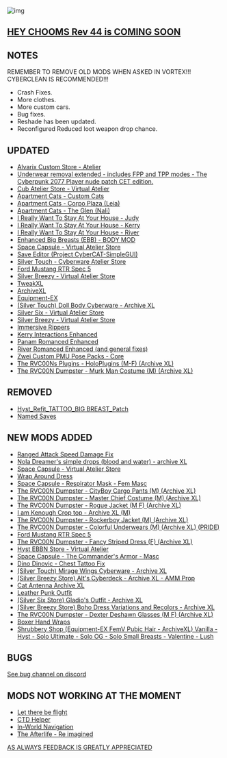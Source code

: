 ![img](https://s11.gifyu.com/images/Cuty-od-Dreams-Logo-YellowUP.png)

[HEY CHOOMS Rev 44 is COMING SOON](https://)
-

NOTES
-

REMEMBER TO REMOVE OLD MODS WHEN ASKED IN VORTEX!!! 
CYBERCLEAN IS RECOMMENDED!!!

- Crash Fixes.
- More clothes.
- More custom cars.
- Bug fixes.
- Reshade has been updated.
- Reconfigured Reduced loot weapon drop chance.

UPDATED
-

- [Alvarix Custom Store - Atelier](https://www.nexusmods.com/cyberpunk2077/mods/4602)
- [Underwear removal extended - includes FPP and TPP modes - The Cyberpunk 2077 Player nude patch CET edition.](https://www.nexusmods.com/cyberpunk2077/mods/4605)
- [Cub Atelier Store - Virtual Atelier](https://www.nexusmods.com/cyberpunk2077/mods/6949)
- [Apartment Cats - Custom Cats](https://www.nexusmods.com/cyberpunk2077/mods/6837)
- [Apartment Cats - Corpo Plaza (Leia)](https://www.nexusmods.com/cyberpunk2077/mods/6329)
- [Apartment Cats - The Glen (Nali)](https://www.nexusmods.com/cyberpunk2077/mods/6276)
- [I Really Want To Stay At Your House - Judy](https://www.nexusmods.com/cyberpunk2077/mods/8753)
- [I Really Want To Stay At Your House - Kerry](https://www.nexusmods.com/cyberpunk2077/mods/8806)
- [I Really Want To Stay At Your House - River](https://www.nexusmods.com/cyberpunk2077/mods/8826)
- [Enhanced Big Breasts (EBB) - BODY MOD](https://www.nexusmods.com/cyberpunk2077/mods/4654)
- [Space Capsule - Virtual Atelier Store](https://www.nexusmods.com/cyberpunk2077/mods/8892)
- [Save Editor (Project CyberCAT-SimpleGUI)](https://www.nexusmods.com/cyberpunk2077/mods/718)
- [Silver Touch - Cyberware Atelier Store](https://www.nexusmods.com/cyberpunk2077/mods/8667?tab=description)
- [Ford Mustang RTR Spec 5](https://www.nexusmods.com/cyberpunk2077/mods/8912)
- [Silver Breezy - Virtual Atelier Store](https://www.nexusmods.com/cyberpunk2077/mods/7773)
- [TweakXL](https://www.nexusmods.com/cyberpunk2077/mods/4197)
- [ArchiveXL](https://www.nexusmods.com/cyberpunk2077/mods/4198)
- [Equipment-EX](https://www.nexusmods.com/cyberpunk2077/mods/6945)
- [(Silver Touch) Doll Body Cyberware - Archive XL](https://www.nexusmods.com/cyberpunk2077/mods/8686)
- [Silver Six - Virtual Atelier Store](https://www.nexusmods.com/cyberpunk2077/mods/7032)
- [Silver Breezy - Virtual Atelier Store](https://www.nexusmods.com/cyberpunk2077/mods/7773)
- [Immersive Rippers](https://www.nexusmods.com/cyberpunk2077/mods/7064)
- [Kerry Interactions Enhanced](https://www.nexusmods.com/cyberpunk2077/mods/4990)
- [Panam Romanced Enhanced](https://www.nexusmods.com/cyberpunk2077/mods/4626)
- [River Romanced Enhanced (and general fixes)](https://www.nexusmods.com/cyberpunk2077/mods/4870)
- [Zwei Custom PMU Pose Packs - Core](https://www.nexusmods.com/cyberpunk2077/mods/7165)
- [The RVC00Ns Plugins - HoloPlugins (M-F) (Archive XL)](https://www.nexusmods.com/cyberpunk2077/mods/5803)
- [The RVC00N Dumpster - Murk Man Costume (M) (Archive XL)](https://www.nexusmods.com/cyberpunk2077/mods/8236)

REMOVED
-

- [Hyst_Refit_TATTOO_BIG BREAST_Patch](https://www.nexusmods.com/cyberpunk2077/mods/4654?tab=description)
- [Named Saves](https://www.nexusmods.com/cyberpunk2077/mods/4521)

NEW MODS ADDED 
-

- [Ranged Attack Speed Damage Fix](https://www.nexusmods.com/cyberpunk2077/mods/4997?tab=description)
- [Nola Dreamer's simple drops (blood and water) - archive XL](https://www.nexusmods.com/cyberpunk2077/mods/8901?tab=description)
- [Space Capsule - Virtual Atelier Store](https://www.nexusmods.com/cyberpunk2077/mods/8892?tab=description)
- [Wrap Around Dress](https://www.nexusmods.com/cyberpunk2077/mods/8894?tab=description)
- [Space Capsule - Respirator Mask - Fem Masc](https://www.nexusmods.com/cyberpunk2077/mods/8893?tab=description)
- [The RVC00N Dumpster - CityBoy Cargo Pants (M) (Archive XL)](https://www.nexusmods.com/cyberpunk2077/mods/8796?tab=description)
- [The RVC00N Dumpster - Master Chief Costume (M) (Archive XL)](https://www.nexusmods.com/cyberpunk2077/mods/8825?tab=description)
- [The RVC00N Dumpster - Rogue Jacket (M F) (Archive XL)](https://www.nexusmods.com/cyberpunk2077/mods/8703?tab=description)
- [I am Kenough Crop top - Archive XL (M)](https://www.nexusmods.com/cyberpunk2077/mods/8865?tab=description)
- [The RVC00N Dumpster - Rockerboy Jacket (M) (Archive XL)](https://www.nexusmods.com/cyberpunk2077/mods/8726?tab=description)
- [The RVC00N Dumpster - Colorful Underwears (M) (Archive XL) (PRIDE)](https://www.nexusmods.com/cyberpunk2077/mods/8483?tab=description)
- [Ford Mustang RTR Spec 5](https://www.nexusmods.com/cyberpunk2077/mods/8912)
- [The RVC00N Dumpster - Fancy Striped Dress (F) (Archive XL)](https://www.nexusmods.com/cyberpunk2077/mods/8843?tab=description)
- [Hyst EBBN Store - Virtual Atelier](https://www.nexusmods.com/cyberpunk2077/mods/8927?tab=description)
- [Space Capsule - The Commander's Armor - Masc](https://www.nexusmods.com/cyberpunk2077/mods/8923?tab=description)
- [Dino Dinovic - Chest Tattoo Fix](https://www.nexusmods.com/cyberpunk2077/mods/5866/?tab=description&jump_to_comment=126306948)
- [(Silver Touch) Mirage Wings Cyberware - Archive XL](https://www.nexusmods.com/cyberpunk2077/mods/8918?tab=description)
- [(Silver Breezy Store) Alt's Cyberdeck - Archive XL - AMM Prop](https://www.nexusmods.com/cyberpunk2077/mods/8875?tab=description)
- [Cat Antenna Archive XL](https://www.nexusmods.com/cyberpunk2077/mods/8794?tab=description)
- [Leather Punk Outfit](https://www.nexusmods.com/cyberpunk2077/mods/8953?tab=description)
- [(Silver Six Store) Gladio's Outfit - Archive XL](https://www.nexusmods.com/cyberpunk2077/mods/8808?tab=description)
- [(Silver Breezy Store) Boho Dress Variations and Recolors - Archive XL](https://www.nexusmods.com/cyberpunk2077/mods/8945?tab=description)
- [The RVC00N Dumpster - Dexter Deshawn Glasses (M F) (Archive XL)](https://www.nexusmods.com/cyberpunk2077/mods/8958?tab=description)
- [Boxer Hand Wraps](https://www.nexusmods.com/cyberpunk2077/mods/8317?tab=description)
- [Shrubbery Shop (Equipment-EX FemV Pubic Hair - ArchiveXL) Vanilla - Hyst - Solo Ultimate - Solo OG - Solo Small Breasts - Valentine - Lush](https://www.nexusmods.com/cyberpunk2077/mods/8169?tab=description)

BUGS
-

 [See bug channel on discord](https://discord.gg/xZNztPjA2u)
 

MODS NOT WORKING AT THE MOMENT 
-

- [Let there be flight](https://)
- [CTD Helper](https://)
- [In-World Navigation](https://)
- [The Afterlife - Re imagined](https://)

[AS ALWAYS FEEDBACK IS GREATLY APPRECIATED](https://)
